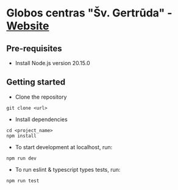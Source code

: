 # Globos centras "Šv. Gertrūda" - [Website](http://gcsg.lt/)

## Pre-requisites

-  Install Node.js version 20.15.0

## Getting started

-  Clone the repository

```
git clone <url>
```

-  Install dependencies

```
cd <project_name>
npm install
```

-  To start development at localhost, run:

```
npm run dev
```

-  To run eslint & typescript types tests, run:

```
npm run test
```
